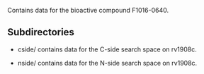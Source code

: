 Contains data for the bioactive compound F1016-0640.

## Subdirectories

- cside/ contains data for the C-side search space on rv1908c.

- nside/ contains data for the N-side search space on rv1908c.

